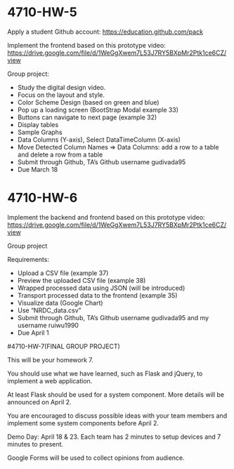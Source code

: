 # 4710-HW-5

Apply a student Github account: https://education.github.com/pack

Implement the frontend based on this prototype video: https://drive.google.com/file/d/1WeGgXwem7L53J7RY5BXpMr2Ptk1ce6CZ/view

Group project:
- Study the digital design video.
- Focus on the layout and style.
- Color Scheme Design (based on green and blue)
- Pop up a loading screen (BootStrap Modal example 33)
- Buttons can navigate to next page (example 32)
- Display tables
- Sample Graphs
- Data Columns (Y-axis), Select DataTimeColumn (X-axis)
- Move Detected Column Names => Data Columns: add a row to a table and delete a row from a table
- Submit through Github, TA’s Github username gudivada95
- Due March 18

# 4710-HW-6

Implement the backend and frontend based on this prototype video: https://drive.google.com/file/d/1WeGgXwem7L53J7RY5BXpMr2Ptk1ce6CZ/view

Group project

Requirements:
- Upload a CSV file (example 37)
- Preview the uploaded CSV file (example 38)
- Wrapped processed data using JSON (will be introduced)
- Transport processed data to the frontend (example 35)
- Visualize data (Google Chart)
- Use “NRDC_data.csv”
- Submit through Github, TA’s Github username gudivada95 and my username ruiwu1990
- Due April 1


#4710-HW-7(FINAL GROUP PROJECT)

This will be your homework 7. 

You should use what we have learned, such as Flask and jQuery, to implement a web application.

At least Flask should be used for a system component.
More details will be announced on April 2.

You are encouraged to discuss possible ideas with your team members and implement some system components before April 2.

Demo Day: April 18 & 23. Each team has 2 minutes to setup devices and 7 minutes to present.

Google Forms will be used to collect opinions from audience.
